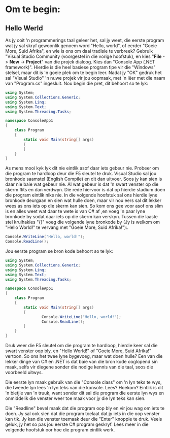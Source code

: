 # Om te begin:

## Hello Werld

As jy ooit 'n programmerings taal geleer het, sal jy weet, die eerste program wat jy sal skryf gewoonlik genoem word "Hello, world", of eerder "Goeie More, Suid Afrika", en wie is ons om daai tradisie te verbreek? Gebruik "Visual Studio Community (voorgestel in die vorige hoofstuk), en kies "**File** -> **New** -> **Project**" van die projek dialoog. Kies dan "Console App (.NET framework)". Hierdie is die heel basiese program tipe vir die "Windows" stelsel, maar dit is 'n goeie plek om te begin leer. Nadat jy "OK" gedruk het sal "Visual Studio" 'n nuwe projek vir jou oopmaak, met 'n lêer met die naam van "Program.cs" ingesluit. Nou begin die pret, dit behoort so te lyk:

```cs
using System;
using System.Collections.Generic;
using System.Linq;
using System.Text;
using System.Threading.Tasks;

namespace ConsoleApp1
{
    class Program
    {
        static void Main(string[] args)
        {
        }
    }
}
```

As mens mooi kyk lyk dit nie eintlik asof daar iets gebeur nie. Probeer om die program te hardloop deur die F5 sleutel te druk. Visual Studio sal jou bronkode saamstel (English Compile) en dit dan uitvoer. Soos jy kan sien is daar nie baie wat gebeur nie. Al wat gebeur is dat 'n swart venster op die skerm flits en dan verdwyn. Die rede hiervoor is dat op hierdie stadium doen die program eintlik niks nie. In die volgende hoofstuk sal ons hierdie lyne bronkode deurgaan en sien wat hulle doen, maar vir nou eers sal dit lekker wees as ons iets op die skerm kan sien. So kom ons gee voor asof ons slim is en alles weet wat daar te wete is van C# af ,en voeg 'n paar lyne bronkode by sodat daar iets op die skerm kan verskyn. Tussen die laaste stel krulhakies "{}" voeg die volgende lyne bronkode by (Jy is welkom om "Hello World!" te vervang met "Goeie More, Suid Afrika!"):.

```cs
Console.WriteLine("Hello, world!");
Console.ReadLine();
```

Jou eerste program se bron kode behoort so te lyk:

```cs
using System;
using System.Collections.Generic;
using System.Linq;
using System.Text;
using System.Threading.Tasks;

namespace ConsoleApp1
{
    class Program
    {
        static void Main(string[] args)
        {
                Console.WriteLine("Hello, world!");
                Console.ReadLine();
        }
    }
}
```

Druk weer die F5 sleutel om die program te hardloop, hierdie keer sal die swart venster oop bly, en "Hello World!" of "Goeie More, Suid Afrika!" vertoon. So ons het twee lyne bygevoeg, maar wat doen hulle? Een van die lekker dinge van C# en .NET is dat baie van die bron kode ooglopend sin maak, selfs vir diegene sonder die nodige kennis van die taal, soos die voorbeeld uitwys.

Die eerste lyn maak gebruik van die "Console class" om 'n lyn teks te wys, die tweede lyn lees 'n lyn teks van die konsole. Lees? Hoekom? Eintlik is dit 'n bietjie van 'n truuk, want sonder dit sal die program die eerste lyn wys en onmiddelik die venster weer toe maak voor jy die lyn teks kan sien.

Die "Readline" bevel maak dat die program oop bly en vir jou wag om iets te doen. Jy sal ook sien dat die program toelaat dat jy iets in die oop venster kan tik. Jy kan die venster toemaak deur die "Enter" knoppie te druk. Veels geluk, jy het so pas jou eerste C# program geskryf. Lees meer in die volgende hoofstuk oor hoe die program eintlik werk.
